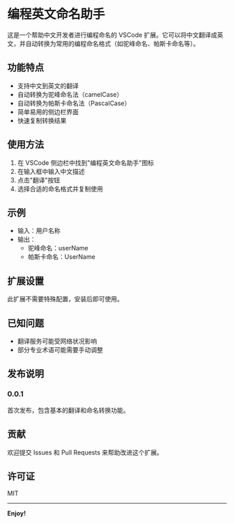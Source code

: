 # 编程英文命名助手

这是一个帮助中文开发者进行编程命名的 VSCode 扩展。它可以将中文翻译成英文，并自动转换为常用的编程命名格式（如驼峰命名、帕斯卡命名等）。

## 功能特点

- 支持中文到英文的翻译
- 自动转换为驼峰命名法（camelCase）
- 自动转换为帕斯卡命名法（PascalCase）
- 简单易用的侧边栏界面
- 快速复制转换结果

## 使用方法

1. 在 VSCode 侧边栏中找到"编程英文命名助手"图标
2. 在输入框中输入中文描述
3. 点击"翻译"按钮
4. 选择合适的命名格式并复制使用

## 示例

- 输入：用户名称
- 输出：
  - 驼峰命名：userName
  - 帕斯卡命名：UserName

## 扩展设置

此扩展不需要特殊配置，安装后即可使用。

## 已知问题

- 翻译服务可能受网络状况影响
- 部分专业术语可能需要手动调整

## 发布说明

### 0.0.1

首次发布，包含基本的翻译和命名转换功能。

## 贡献

欢迎提交 Issues 和 Pull Requests 来帮助改进这个扩展。

## 许可证

MIT

---

**Enjoy!**
